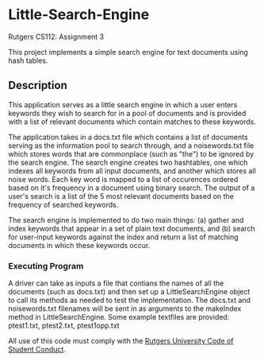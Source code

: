 # Little-Search-Engine
Rutgers CS112: Assignment 3

This project implements a simple search engine for text documents using hash tables.

## Description

This application serves as a little search engine in which a user enters keywords they wish to search for in a pool of documents and is provided with a list of relevant documents which contain matches to these keywords.

The application takes in a docs.txt file which contains a list of documents serving as the information pool to search through, and a noisewords.txt file which stores words that are commonplace (such as "the") to be ignored by the search engine. The search engine creates two hashtables, one which indexes all keywords from all input documents, and another which stores all noise words. Each key word is mapped to a list of occurences ordered based on it's frequency in a document using binary search. The output of a user's search is a list of the 5 most relevant documents based on the frequency of searched keywords. 

The search engine is implemented to do two main things: (a) gather and index keywords that appear in a set of plain text documents, and (b) search for user-input keywords against the index and return a list of matching documents in which these keywords occur.

### Executing Program

A driver can take as inputs a file that contians the names of all the documents (such as docs.txt) and then set up a LittleSearchEngine object to call its methods as needed to test the implementation. The docs.txt and noisewords.txt filenames will be sent in as arguments to the makeIndex method in LittleSearchEngine.
Some example textfiles are provided: ptest1.txt, ptest2.txt, ptest1opp.txt


All use of this code must comply with the [Rutgers University Code of Student Conduct](http://eden.rutgers.edu/%7Epmj34/media/AcademicIntegrity.pdf).
